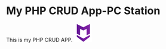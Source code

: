# My PHP CRUD App-PC Station
This is my PHP CRUD APP.
![alt text](https://github.com/adam-p/markdown-here/raw/master/src/common/images/icon48.png "Logo Title Text 1")


